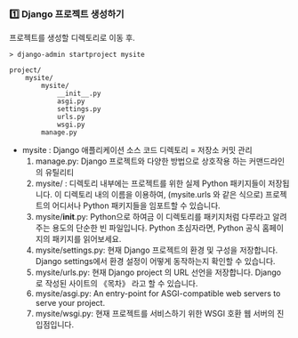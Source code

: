### :one: Django 프로젝트 생성하기

프로젝트를 생성할 디렉토리로 이동 후.
~~~
> django-admin startproject mysite
~~~
~~~
project/
    mysite/
        mysite/
            __init__.py
            asgi.py
            settings.py
            urls.py
            wsgi.py
        manage.py     
~~~
- mysite : Django 애플리케이션 소스 코드 디렉토리 = 저장소 커밋 관리
    1. manage.py: Django 프로젝트와 다양한 방법으로 상호작용 하는 커맨드라인의 유틸리티
    2. mysite/ : 디렉토리 내부에는 프로젝트를 위한 실제 Python 패키지들이 저장됩니다. 이 디렉토리 내의 이름을 이용하여, (mysite.urls 와 같은 식으로) 프로젝트의 어디서나 Python 패키지들을 임포트할 수 있습니다.
    3. mysite/__init__.py: Python으로 하여금 이 디렉토리를 패키지처럼 다루라고 알려주는 용도의 단순한 빈 파일입니다. Python 초심자라면, Python 공식 홈페이지의 패키지를 읽어보세요.
    4. mysite/settings.py: 현재 Django 프로젝트의 환경 및 구성을 저장합니다. Django settings에서 환경 설정이 어떻게 동작하는지 확인할 수 있습니다.
    5. mysite/urls.py: 현재 Django project 의 URL 선언을 저장합니다. Django 로 작성된 사이트의 《목차》 라고 할 수 있습니다.
    6. mysite/asgi.py: An entry-point for ASGI-compatible web servers to serve your project.
    7. mysite/wsgi.py: 현재 프로젝트를 서비스하기 위한 WSGI 호환 웹 서버의 진입점입니다.